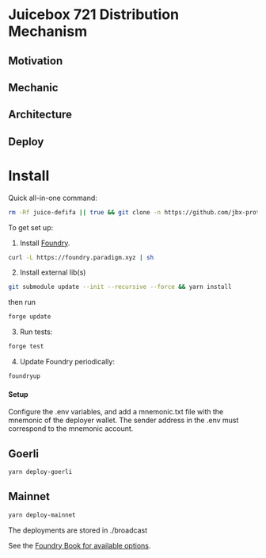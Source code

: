 # Juicebox 721 Distribution Mechanism

## Motivation


## Mechanic

## Architecture

## Deploy

# Install

Quick all-in-one command:

```bash
rm -Rf juice-defifa || true && git clone -n https://github.com/jbx-protocol/juice-defifa && cd juice-defifa && git pull origin main && git checkout FETCH_HEAD && foundryup && git submodule update --init --recursive --force && yarn install && forge test
```

To get set up:

1. Install [Foundry](https://github.com/gakonst/foundry).

```bash
curl -L https://foundry.paradigm.xyz | sh
```

2. Install external lib(s)

```bash
git submodule update --init --recursive --force && yarn install
```

then run

```bash
forge update
```

3. Run tests:

```bash
forge test
```

4. Update Foundry periodically:

```bash
foundryup
```

#### Setup

Configure the .env variables, and add a mnemonic.txt file with the mnemonic of the deployer wallet. The sender address in the .env must correspond to the mnemonic account.

## Goerli

```bash
yarn deploy-goerli
```

## Mainnet

```bash
yarn deploy-mainnet
```

The deployments are stored in ./broadcast

See the [Foundry Book for available options](https://book.getfoundry.sh/reference/forge/forge-create.html).
